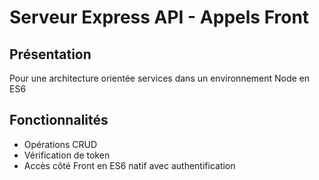 # Serveur Express API - Appels Front
## Présentation
Pour une architecture orientée services dans un environnement Node en ES6
## Fonctionnalités
* Opérations CRUD
* Vérification de token
* Accès côté Front en ES6 natif avec authentification
